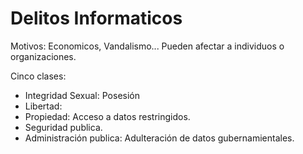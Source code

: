 # Delitos Informaticos
Motivos: Economicos, Vandalismo... Pueden afectar a individuos o organizaciones.

Cinco clases:
+ Integridad Sexual: Posesión
+ Libertad:
+ Propiedad: Acceso a datos restringidos.
+ Seguridad publica.
+ Administración publica: Adulteración de datos gubernamientales.